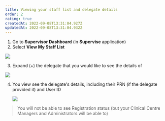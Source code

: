 ```yaml
---
title: Viewing your staff list and delegate details
order: 2
rating: true
createdAt: 2022-09-08T13:31:04.927Z
updatedAt: 2022-09-08T13:31:04.932Z
---
```

1. Go to **Supervisor Dashboard** (in **Supervise** application) 
2. Select **View My Staff List**

![](/img/viewing_1.png)

3. Expand (+) the delegate that you would like to see the details of

![](/img/viewing_2.png)

4. You view see the delegate's details, including their PRN (if the delegate provided it) and User ID

   ![](/img/viewing_3.png)

> You will not be able to see Registration status (but your Clinical Centre Managers and Administrators will be able to) 